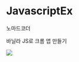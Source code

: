 # JavascriptEx

노마드코더

바닐라 JS로 크롬 앱 만들기

<a href="https://nomadcoders.co/javascript-for-beginners?"><img src="https://img.shields.io/badge/nomadcoders link-ff9500?style=flat-square&logo=nomadcoders&logoColor=white"/></a>
